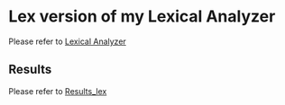 # Lex version of my Lexical Analyzer
Please refer to [Lexical Analyzer](https://github.com/RZ-01/lexical_analyzer_cplusplus/tree/master)

## Results 
Please refer to [Results_lex](results_lex.txt)
